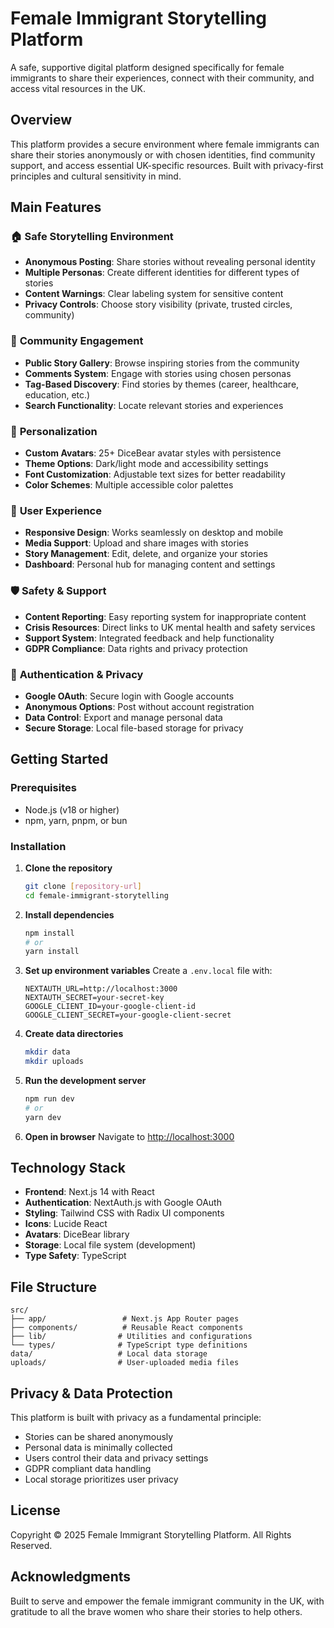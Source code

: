 # Female Immigrant Storytelling Platform

A safe, supportive digital platform designed specifically for female immigrants to share their experiences, connect with their community, and access vital resources in the UK.

## Overview

This platform provides a secure environment where female immigrants can share their stories anonymously or with chosen identities, find community support, and access essential UK-specific resources. Built with privacy-first principles and cultural sensitivity in mind.

## Main Features

### 🏠 **Safe Storytelling Environment**
- **Anonymous Posting**: Share stories without revealing personal identity
- **Multiple Personas**: Create different identities for different types of stories
- **Content Warnings**: Clear labeling system for sensitive content
- **Privacy Controls**: Choose story visibility (private, trusted circles, community)

### 👥 **Community Engagement**
- **Public Story Gallery**: Browse inspiring stories from the community
- **Comments System**: Engage with stories using chosen personas
- **Tag-Based Discovery**: Find stories by themes (career, healthcare, education, etc.)
- **Search Functionality**: Locate relevant stories and experiences

### 🎨 **Personalization**
- **Custom Avatars**: 25+ DiceBear avatar styles with persistence
- **Theme Options**: Dark/light mode and accessibility settings
- **Font Customization**: Adjustable text sizes for better readability
- **Color Schemes**: Multiple accessible color palettes

### 📱 **User Experience**
- **Responsive Design**: Works seamlessly on desktop and mobile
- **Media Support**: Upload and share images with stories
- **Story Management**: Edit, delete, and organize your stories
- **Dashboard**: Personal hub for managing content and settings

### 🛡️ **Safety & Support**
- **Content Reporting**: Easy reporting system for inappropriate content
- **Crisis Resources**: Direct links to UK mental health and safety services
- **Support System**: Integrated feedback and help functionality
- **GDPR Compliance**: Data rights and privacy protection

### 🔐 **Authentication & Privacy**
- **Google OAuth**: Secure login with Google accounts
- **Anonymous Options**: Post without account registration
- **Data Control**: Export and manage personal data
- **Secure Storage**: Local file-based storage for privacy

## Getting Started

### Prerequisites
- Node.js (v18 or higher)
- npm, yarn, pnpm, or bun

### Installation

1. **Clone the repository**
   ```bash
   git clone [repository-url]
   cd female-immigrant-storytelling
   ```

2. **Install dependencies**
   ```bash
   npm install
   # or
   yarn install
   ```

3. **Set up environment variables**
   Create a `.env.local` file with:
   ```env
   NEXTAUTH_URL=http://localhost:3000
   NEXTAUTH_SECRET=your-secret-key
   GOOGLE_CLIENT_ID=your-google-client-id
   GOOGLE_CLIENT_SECRET=your-google-client-secret
   ```

4. **Create data directories**
   ```bash
   mkdir data
   mkdir uploads
   ```

5. **Run the development server**
   ```bash
   npm run dev
   # or
   yarn dev
   ```

6. **Open in browser**
   Navigate to [http://localhost:3000](http://localhost:3000)

## Technology Stack

- **Frontend**: Next.js 14 with React
- **Authentication**: NextAuth.js with Google OAuth
- **Styling**: Tailwind CSS with Radix UI components
- **Icons**: Lucide React
- **Avatars**: DiceBear library
- **Storage**: Local file system (development)
- **Type Safety**: TypeScript

## File Structure

```
src/
├── app/                 # Next.js App Router pages
├── components/          # Reusable React components
├── lib/                # Utilities and configurations
└── types/              # TypeScript type definitions
data/                   # Local data storage
uploads/                # User-uploaded media files
```


## Privacy & Data Protection

This platform is built with privacy as a fundamental principle:
- Stories can be shared anonymously
- Personal data is minimally collected
- Users control their data and privacy settings
- GDPR compliant data handling
- Local storage prioritizes user privacy

## License

Copyright © 2025 Female Immigrant Storytelling Platform. All Rights Reserved. 


## Acknowledgments

Built to serve and empower the female immigrant community in the UK, with gratitude to all the brave women who share their stories to help others.